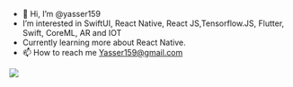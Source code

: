 - 👋 Hi, I’m @yasser159
- I’m interested in SwiftUI, React Native, React JS,Tensorflow.JS,  Flutter, Swift, CoreML, AR and IOT 
- Currently learning more about React Native.
- 📫 How to reach me Yasser159@gmail.com


![](https://komarev.com/ghpvc/?username=yasser159&style=for-the-badge&color=green)

<!---
yasser159/yasser159 is a ✨ special ✨ repository because its `README.md` (this file) appears on your GitHub profile.
You can click the Preview link to take a look at your changes.
--->
